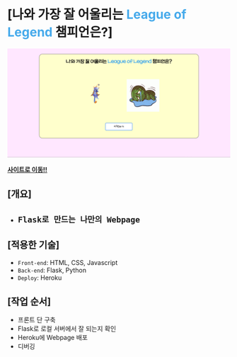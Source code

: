 # [나와 가장 잘 어울리는 <span style="color: #46AAEB">League of Legend</span> 챔피언은?]

[![사이트로 이동](static/images/index.png)](https://flask-my-webpage.herokuapp.com)

**[사이트로 이동!!](https://flask-my-webpage.herokuapp.com)**

## [개요]
- ## `Flask로 만드는 나만의 Webpage`

## [적용한 기술]
- `Front-end`: HTML, CSS, Javascript
- `Back-end`: Flask, Python
- `Deploy`: Heroku

## [작업 순서]
- 프론트 단 구축
- Flask로 로컬 서버에서 잘 되는지 확인
- Heroku에 Webpage 배포
- 디버깅